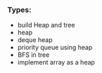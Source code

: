 ### Types:
- build Heap and tree
- heap
- deque heap
- priority queue using heap
- BFS in tree
- implement array as a heap